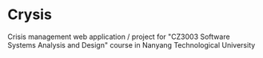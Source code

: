 # Crysis

Crisis management web application / project for "CZ3003 Software Systems Analysis and Design" course in Nanyang Technological University
